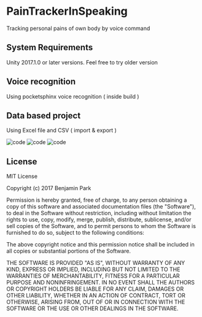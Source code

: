 # PainTrackerInSpeaking
Tracking personal pains of own body by voice command

## System Requirements
Unity 2017.1.0 or later versions. Feel free to try older version

## Voice recognition
Using pocketsphinx voice recognition ( inside build )

## Data based project
Using Excel file and CSV ( import & export )

![code](http://baboring.onlinewebshop.net/_www_homepage/public/images/talk_to_your_pain_2.jpg)
![code](http://baboring.onlinewebshop.net/_www_homepage/public/images/talk_to_your_pain_1.jpg)
![code](http://baboring.onlinewebshop.net/_www_homepage/public/images/talk_to_your_pain_0.jpg)


## License
MIT License

Copyright (c) 2017 Benjamin Park

Permission is hereby granted, free of charge, to any person obtaining a copy
of this software and associated documentation files (the "Software"), to deal
in the Software without restriction, including without limitation the rights
to use, copy, modify, merge, publish, distribute, sublicense, and/or sell
copies of the Software, and to permit persons to whom the Software is
furnished to do so, subject to the following conditions:

The above copyright notice and this permission notice shall be included in all
copies or substantial portions of the Software.

THE SOFTWARE IS PROVIDED "AS IS", WITHOUT WARRANTY OF ANY KIND, EXPRESS OR
IMPLIED, INCLUDING BUT NOT LIMITED TO THE WARRANTIES OF MERCHANTABILITY,
FITNESS FOR A PARTICULAR PURPOSE AND NONINFRINGEMENT. IN NO EVENT SHALL THE
AUTHORS OR COPYRIGHT HOLDERS BE LIABLE FOR ANY CLAIM, DAMAGES OR OTHER
LIABILITY, WHETHER IN AN ACTION OF CONTRACT, TORT OR OTHERWISE, ARISING FROM,
OUT OF OR IN CONNECTION WITH THE SOFTWARE OR THE USE OR OTHER DEALINGS IN THE
SOFTWARE.

